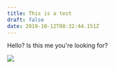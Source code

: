 ```yaml
---
title: This is a test
draft: false
date: 2019-10-12T08:32:44.151Z
---
```

Hello? Is this me you're looking for?

![](/images/fn_seed_return.png)

